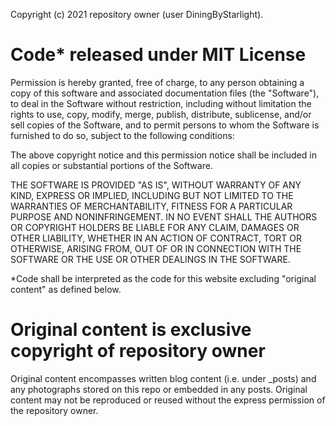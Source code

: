 Copyright (c) 2021 repository owner (user DiningByStarlight).

# Code\* released under MIT License

Permission is hereby granted, free of charge, to any person obtaining a copy of this software and associated documentation files (the "Software"), to deal in the Software without restriction, including without limitation the rights to use, copy, modify, merge, publish, distribute, sublicense, and/or sell copies of the Software, and to permit persons to whom the Software is furnished to do so, subject to the following conditions:

The above copyright notice and this permission notice shall be included in all copies or substantial portions of the Software.

THE SOFTWARE IS PROVIDED "AS IS", WITHOUT WARRANTY OF ANY KIND, EXPRESS OR IMPLIED, INCLUDING BUT NOT LIMITED TO THE WARRANTIES OF MERCHANTABILITY, FITNESS FOR A PARTICULAR PURPOSE AND NONINFRINGEMENT. IN NO EVENT SHALL THE AUTHORS OR COPYRIGHT HOLDERS BE LIABLE FOR ANY CLAIM, DAMAGES OR OTHER LIABILITY, WHETHER IN AN ACTION OF CONTRACT, TORT OR OTHERWISE, ARISING FROM, OUT OF OR IN CONNECTION WITH THE SOFTWARE OR THE USE OR OTHER DEALINGS IN THE SOFTWARE.

\*Code shall be interpreted as the code for this website excluding "original content" as defined below. 

# Original content is exclusive copyright of repository owner

Original content encompasses written blog content (i.e. under \_posts) and any photographs stored on this repo or embedded in any posts. Original content may not be reproduced or reused without the express permission of the repository owner. 